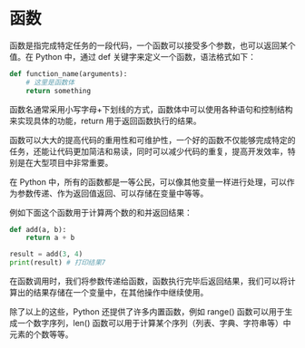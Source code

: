 # 函数
函数是指完成特定任务的一段代码，一个函数可以接受多个参数，也可以返回某个值。在 Python 中，通过 def 关键字来定义一个函数，语法格式如下：
```py
def function_name(arguments):
    # 这里是函数体
    return something
```

函数名通常采用小写字母+下划线的方式，函数体中可以使用各种语句和控制结构来实现具体的功能，return 用于返回函数执行的结果。

函数可以大大的提高代码的重用性和可维护性，一个好的函数不仅能够完成特定的任务，还能让代码更加简洁和易读，同时可以减少代码的重复，提高开发效率，特别是在大型项目中非常重要。

在 Python 中，所有的函数都是一等公民，可以像其他变量一样进行处理，可以作为参数传递、作为返回值返回、可以存储在变量中等等。

例如下面这个函数用于计算两个数的和并返回结果：
```py
def add(a, b):
    return a + b

result = add(3, 4)
print(result) # 打印结果7
```

在函数调用时，我们将参数传递给函数，函数执行完毕后返回结果，我们可以将计算出的结果存储在一个变量中，在其他操作中继续使用。

除了以上的这些，Python 还提供了许多内置函数，例如 range() 函数可以用于生成一个数字序列，len() 函数可以用于计算某个序列（列表、字典、字符串等）中元素的个数等等。